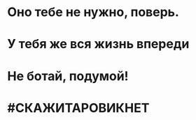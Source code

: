 # Оно тебе не нужно, поверь. 

# У тебя же вся жизнь впереди

# Не ботай, подумой!

# \#СКАЖИТАРОВИКНЕТ


